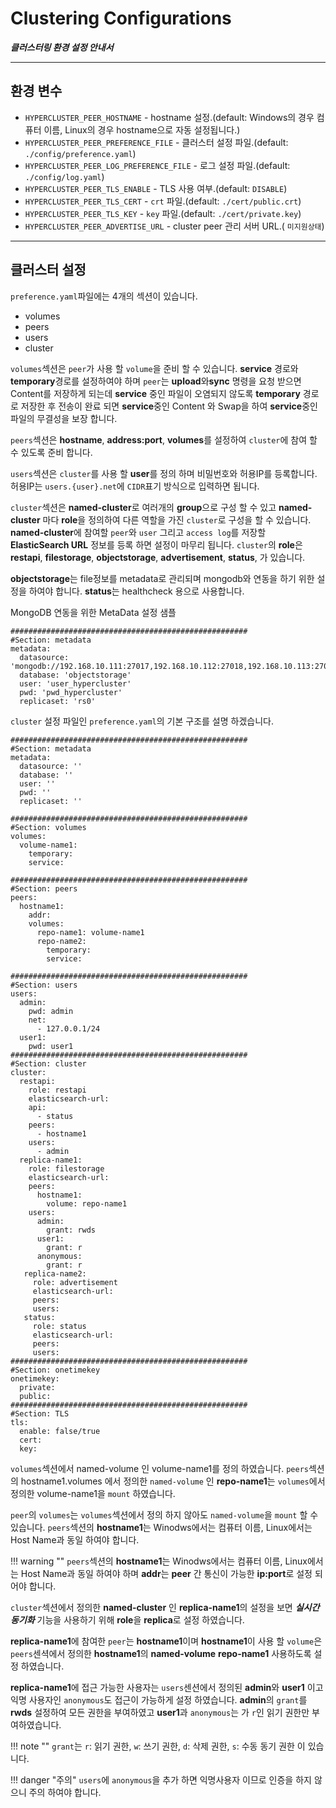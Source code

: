 # Clustering Configurations 

***클러스터링 환경 설정 안내서***

----

## 환경 변수

* `HYPERCLUSTER_PEER_HOSTNAME` - hostname 설정.(default: Windows의 경우 컴퓨터 이름, Linux의 경우 hostname으로 자동 설정됩니다.)
* `HYPERCLUSTER_PEER_PREFERENCE_FILE` - 클러스터 설정 파일.(default: `./config/preference.yaml`)
* `HYPERCLUSTER_PEER_LOG_PREFERENCE_FILE` - 로그 설정 파일.(default: `./config/log.yaml`)
* `HYPERCLUSTER_PEER_TLS_ENABLE` - TLS 사용 여부.(default: `DISABLE`)
* `HYPERCLUSTER_PEER_TLS_CERT` - `crt` 파일.(default: `./cert/public.crt`)
* `HYPERCLUSTER_PEER_TLS_KEY` - `key` 파일.(default: `./cert/private.key`)
* `HYPERCLUSTER_PEER_ADVERTISE_URL` - cluster peer 관리 서버 URL.( `미지원상태`)

----

## 클러스터 설정

`preference.yaml`파일에는 4개의 섹션이 있습니다.

* volumes
* peers
* users
* cluster

`volumes`섹션은 `peer`가 사용 할 `volume`을 준비 할 수 있습니다.
**service** 경로와 **temporary**경로를 설정하여야 하며 `peer`는 **upload**와**sync** 명령을 요청 받으면  Content를 저장하게 되는데 **service** 중인 파일이 오염되지 않도록 **temporary** 경로로 저장한 후 전송이 완료 되면 **service**중인 Content 와 Swap을 하여 **service**중인 파일의 무결성을 보장 합니다.

`peers`섹션은 **hostname**, **address:port**, **volumes**를 설정하여 `cluster`에 참여 할 수 있도록 준비 합니다.

`users`섹션은 `cluster`를 사용 할 **user**를 정의 하며 비밀번호와 허용IP를 등록합니다.
허용IP는 `users.{user}.net`에 `CIDR`표기 방식으로 입력하면 됩니다.

`cluster`섹션은 **named-cluster**로 여러개의 **group**으로 구성 할 수 있고 **named-cluster** 마다 **role**을 정의하여 다른 역할을 가진 `cluster`로 구성을 할 수 있습니다. **named-cluster**에 참여할 `peer`와 `user` 그리고 `access log`를 저장할 **ElasticSearch URL** 정보를 등록 하면 설정이 마무리 됩니다.
`cluster`의 **role**은 **restapi**, **filestorage**, **objectstorage**, **advertisement**, **status**, 가 있습니다.

**objectstorage**는  file정보를 metadata로 관리되며 mongodb와 연동을 하기 위한 설정을 하여야 합니다.
**status**는 healthcheck 용으로 사용합니다.  

MongoDB 연동을 위한 MetaData 설정 샘플

    #####################################################      
    #Section: metadata
    metadata:
      datasource: 'mongodb://192.168.10.111:27017,192.168.10.112:27018,192.168.10.113:27018/objectstorage'
      database: 'objectstorage'
      user: 'user_hypercluster'
      pwd: 'pwd_hypercluster'
      replicaset: 'rs0'


`cluster` 설정 파일인 `preference.yaml`의 기본 구조를 설명 하겠습니다.

    #####################################################      
    #Section: metadata
    metadata:
      datasource: ''
      database: ''
      user: ''
      pwd: ''
      replicaset: ''

    #####################################################      
    #Section: volumes
    volumes:
      volume-name1: 
        temporary: 
        service: 
    
    #####################################################      
    #Section: peers    
    peers:
      hostname1:
        addr: 
        volumes: 
          repo-name1: volume-name1
          repo-name2:
            temporary: 
            service: 
   
    #####################################################      
    #Section: users
    users:
      admin:
        pwd: admin
        net: 
          - 127.0.0.1/24
      user1:
        pwd: user1						
    #####################################################      
    #Section: cluster          
    cluster: 
      restapi:
        role: restapi
        elasticsearch-url: 
        api:
          - status
        peers:
          - hostname1
        users:
          - admin
      replica-name1:
        role: filestorage
        elasticsearch-url: 
        peers:
          hostname1: 
            volume: repo-name1
        users:
          admin:
            grant: rwds
          user1:
            grant: r
          anonymous:
            grant: r
       replica-name2:
         role: advertisement
         elasticsearch-url:
         peers:
         users:
       status:
         role: status
         elasticsearch-url:
         peers:
         users:         
    #####################################################      
    #Section: onetimekey 
    onetimekey:
      private: 
      public: 
    #####################################################      
    #Section: TLS    
    tls:
      enable: false/true
      cert: 
      key: 

`volumes`섹션에서 named-volume 인 volume-name1를 정의 하였습니다.
`peers`섹션의 hostname1.volumes 에서 정의한 `named-volume` 인 **repo-name1**는 `volumes`에서 정의한 volume-name1을 `mount` 하였습니다.

`peer`의 `volumes`는 `volumes`섹션에서 정의 하지 않아도 `named-volume`을 `mount` 할 수 있습니다.
 `peers`섹션의 **hostname1**는 Winodws에서는 컴퓨터 이름, Linux에서는 Host Name과 동일 하여야 합니다.

!!! warning ""
    `peers`섹션의
    **hostname1**는 Winodws에서는 컴퓨터 이름, Linux에서는 Host Name과 동일 하여야 하며 **addr**는 **peer** 간 통신이 가능한 **ip:port**로 설정 되어야 합니다.
   
`cluster`섹션에서 정의한 **named-cluster** 인 **replica-name1**의 설정을 보면  ***실시간 동기화*** 기능을 사용하기 위해 **role**을 **replica**로 설정 하였습니다.

**replica-name1**에 참여한 `peer`는 **hostname1**이며 
**hostname1**이 사용 할 `volume`은 `peers`센셕에서 정의한 **hostname1**의 **named-volume** **repo-name1** 사용하도록 설정 하였습니다.

**replica-name1**에 접근 가능한 사용자는 `users`센션에서 정의된 **admin**와 **user1** 이고 익명 사용자인 `anonymous`도 접근이 가능하게 설정 하였습니다.
**admin**의 `grant`를 **rwds** 설정하여 모든 권한을 부여하였고 **user1**과 `anonymous`는  가 `r`인 읽기 권한만 부여하였습니다.

!!! note ""
    `grant`는 `r`: 읽기 권한, `w`: 쓰기 권한, `d`: 삭제 권한, `s`: 수동 동기 권한 이 있습니다.

!!! danger "주의"
    `users`에 `anonymous`을 추가 하면 익명사용자 이므로 인증을 하지 않으니 주의 하여야 합니다.

